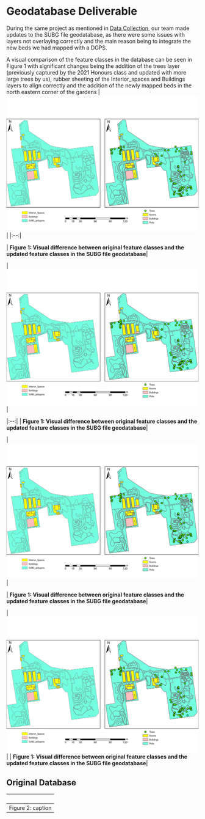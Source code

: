# Geodatabase Deliverable

During the same project as mentioned in [Data Collection](../pages/data_collect.md), our team made updates to the SUBG file geodatabase, as there were some issues with layers not overlaying correctly and the main reason being to integrate the new beds we had mapped with a DGPS.

A visual comparison of the feature classes in the database can be seen in Figure 1 with significant changes being the addition of the trees layer (previously captured by the 2021 Honours class and updated with more large trees by us), rubber sheeting of the Interior_spaces and Buildings layers to align correctly and the addition of the newly mapped beds in the north eastern corner of the gardens 
| ![diff](../media/diff.png) |
|:--:|


| <b>Figure 1: Visual difference between original feature classes and the updated feature classes in the SUBG file geodatabase</b>|


| ![diff](../media/diff.png) |


|:--:|
| <b>Figure 1: Visual difference between original feature classes and the updated feature classes in the SUBG file geodatabase</b>|


| ![diff](../media/diff.png) |

| <b>Figure 1: Visual difference between original feature classes and the updated feature classes in the SUBG file geodatabase</b>|


| ![diff](../media/diff.png) |
| <b>Figure 1: Visual difference between original feature classes and the updated feature classes in the SUBG file geodatabase</b>|

## Original Database

|![]()|
|:---:|
|Figure 2: caption|